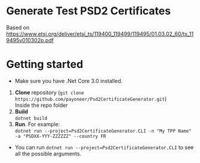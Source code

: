 # Generate Test PSD2 Certificates

Based on https://www.etsi.org/deliver/etsi_ts/119400_119499/119495/01.03.02_60/ts_119495v010302p.pdf

# Getting started

* Make sure you have .Net Core 3.0 installed.
1. **Clone** repository (`git clone https://github.com/payoneer/Psd2CertificateGenerator.git`)<br/>
Inside the repo folder
1. **Build**<br/>
`dotnet build`
1. **Run**. For example:<br/>
`dotnet run --project=Psd2CertificateGenerator.CLI -n "My TPP Name" -a "PSDXX-YYY-ZZZZZZ" --country FR`
* You can run `dotnet run --project=Psd2CertificateGenerator.CLI` to see all the possible arguments.
